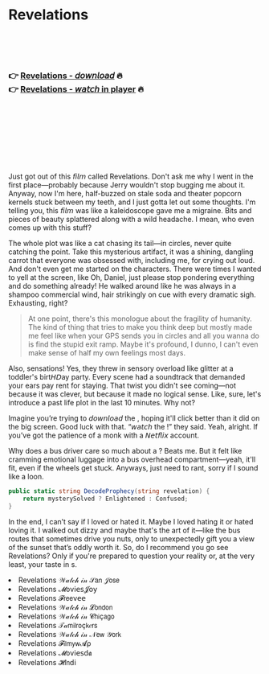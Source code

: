 <h1>Revelations</h1>

<br><br><br>

<h3>👉 <a href="https://Pats-nanerliber1973.github.io/nrvbvreboq/">Revelations - 𝘥𝘰𝘸𝘯𝘭𝘰𝘢𝘥</a> 🔥<br>
👉 <a href="https://Pats-nanerliber1973.github.io/nrvbvreboq/">Revelations - 𝘸𝘢𝘵𝘤𝘩 in player</a> 🔥
</h3>



<br><br><br><br><br><br><br>


Just got out of this 𝘧𝘪𝘭𝘮 called Revelations. Don't ask me why I went in the first place—probably because Jerry wouldn't stop bugging me about it. Anyway, now I'm here, half-buzzed on stale soda and theater popcorn kernels stuck between my teeth, and I just gotta let out some thoughts. I'm telling you, this 𝘧𝘪𝘭𝘮 was like a kaleidoscope gave me a migraine. Bits and pieces of beauty splattered along with a wild headache. I mean, who even comes up with this stuff?

The whole plot was like a cat chasing its tail—in circles, never quite catching the point. Take this mysterious artifact, it was a shining, dangling carrot that everyone was obsessed with, including me, for crying out loud. And don't even get me started on the characters. There were times I wanted to yell at the screen, like Oh, Daniel, just please stop pondering everything and do something already! He walked around like he was always in a shampoo commercial wind, hair strikingly on cue with every dramatic sigh. Exhausting, right?

> At one point, there's this monologue about the fragility of humanity. The kind of thing that tries to make you think deep but mostly made me feel like when your GPS sends you in circles and all you wanna do is find the stupid exit ramp. Maybe it's profound, I dunno, I can't even make sense of half my own feelings most days.

Also, sensations! Yes, they threw in sensory overload like glitter at a toddler's birt𝘏𝘋ay party. Every scene had a soundtrack that demanded your ears pay rent for staying. That twist you didn't see coming—not because it was clever, but because it made no logical sense. Like, sure, let's introduce a past life plot in the last 10 minutes. Why not?

Imagine you’re trying to 𝘥𝘰𝘸𝘯𝘭𝘰𝘢𝘥 the  , hoping it'll click better than it did on the big screen. Good luck with that. “𝘸𝘢𝘵𝘤𝘩 the  !” they said. Yeah, alright. If you’ve got the patience of a monk with a 𝘕𝘦𝘵𝘧𝘭𝘪𝘹 account.

Why does a bus driver care so much about a  ? Beats me. But it felt like cramming emotional luggage into a bus overhead compartment—yeah, it'll fit, even if the wheels get stuck. Anyways, just need to rant, sorry if I sound like a loon.

```csharp
public static string DecodeProphecy(string revelation) {
    return mysterySolved ? Enlightened : Confused;
}
```

In the end, I can’t say if I loved or hated it. Maybe I loved hating it or hated loving it. I walked out dizzy and maybe that's the art of it—like the bus routes that sometimes drive you nuts, only to unexpectedly gift you a view of the sunset that’s oddly worth it. So, do I recommend you go see Revelations? Only if you're prepared to question your reality or, at the very least, your taste in  s.

<li>Revelations 𝒲𝒶𝓉𝒸𝒽 𝒾𝓃 𝒮𝖺𝗇 𝒥𝗈𝗌𝖾</li>
<li>Revelations 𝓜𝗈ν𝗂𝖾𝗌𝓙𝗈𝗒</li>
<li>Revelations 𝓕𝗋𝖾𝖾ν𝖾𝖾</li>
<li>Revelations 𝒲𝒶𝓉𝒸𝒽 𝒾𝓃 𝓛𝗈𝗇𝖽𝗈𝗇</li>
<li>Revelations 𝒲𝒶𝓉𝒸𝒽 𝒾𝓃 𝓒𝗁𝗂ç𝖺𝗀𝗈</li>
<li>Revelations 𝒯𝒶𝗆𝗂𝗅𝗋𝗈ç𝗄𝑒𝗋𝗌</li>
<li>Revelations 𝒲𝒶𝓉𝒸𝒽 𝒾𝓃 𝒩𝖾𝗐 𝒴𝗈𝗋𝗄</li>
<li>Revelations 𝓕𝗂𝗅𝗆𝗒𝗐𝓐ρ</li>
<li>Revelations 𝓜𝗈ν𝗂𝖾𝗌ԁ𝖆</li>
<li>Revelations 𝓗𝗂𝗇ԁ𝗂</li>
